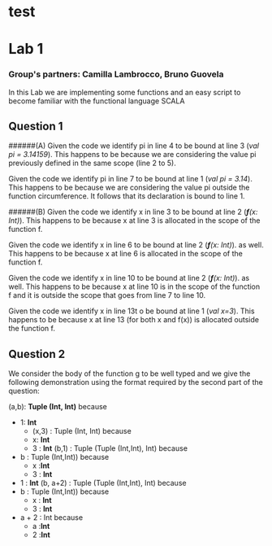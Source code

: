 test
====
# Lab 1
### Group's partners: Camilla Lambrocco, Bruno Guovela

In this Lab we are implementing some functions and an easy script to become familiar with the functional language SCALA

## Question 1 

######(A)
Given the code we identify pi in line 4 to be bound at line 3 (*val pi = 3.14159*). This happens to be because we are considering the value pi previously defined in the same scope (line 2 to 5).

Given the code we identify pi in line 7 to be bound at line 1 (*val pi = 3.14*). This happens to be because we are considering the value pi outside the function circumference. It follows that its declaration is bound to line 1.


######(B)
Given the code we identify x in line 3 to be bound at line 2 (_**f**(x: Int)_). This happens to be because x at line 3 is allocated in the scope of the function f.

Given the code we identify x in line 6 to be bound at line 2 (_**f**(x: Int)_). as well. This happens to be because x at line 6 is allocated in the scope of the function f. 

Given the code we identify x in line 10 to be bound at line 2 (_**f**(x: Int)_). as well. This happens to be because x at line 10 is in the scope of the function f and it is outside the scope that goes from line 7 to line 10.

Given the code we identify x in line 13t o be bound at line 1 (*val x=3*). This happens to be because x at line 13 (for both x and f(x)) is allocated outside the function f. 

## Question 2

We consider the body of the function g to be well typed and we give the following demonstration using the format required by the second part of the question:

(a,b): **Tuple (Int, Int)** because
- 1: **Int**
  - (x,3) : Tuple (Int, Int) because
  - x: **Int**
  - 3 : **Int**
(b,1) : Tuple (Tuple (Int,Int), Int) because
- b : Tuple (Int,Int)) because
  - x :**Int**
  - 3 : **Int**
- 1 : **Int**
(b, a+2) : Tuple (Tuple (Int,Int), Int) because
- b : Tuple (Int,Int)) because
  - x : **Int**
  - 3 : **Int**
- a + 2 : Int because
  - a :**Int**
  - 2 :**Int**